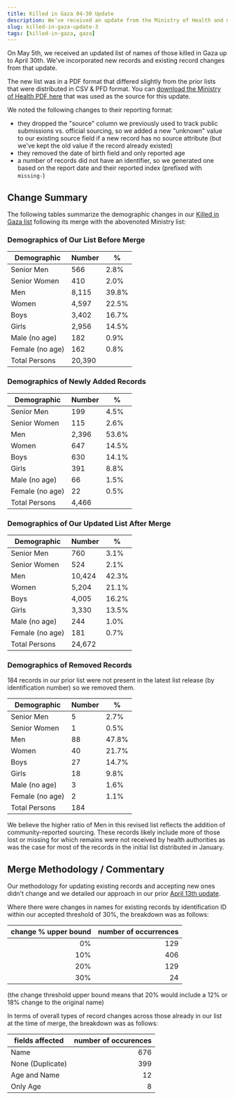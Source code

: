 ```yaml
---
title: Killed in Gaza 04-30 Update
description: We've received an update from the Ministry of Health and merged those changes with our existing list.
slug: killed-in-gaza-update-3
tags: [killed-in-gaza, gaza]
---
```


On May 5th, we received an updated list of names of those killed in Gaza up to April 30th. We've incorporated new records and existing record changes from that update.

The new list was in a PDF format that differed slightly from the prior lists that were distributed in CSV & PFD format. You can <a href="/sources/20240430gaza.pdf">download the Ministry of Health PDF here</a> that was used as the source for this update.

We noted the following changes to their reporting format:

- they dropped the "source" column we previously used to track public submissions vs. official sourcing, so we added a new "unknown" value to our existing source field if a new record has no source attribute (but we've kept the old value if the record already existed)
- they removed the date of birth field and only reported age
- a number of records did not have an identifier, so we generated one based on the report date and their reported index (prefixed with `missing-`)

## Change Summary

The following tables summarize the demographic changes in our [Killed in Gaza list](/docs/killed-in-gaza) following its merge with the abovenoted Ministry list:

### Demographics of Our List Before Merge

| Demographic     | Number | %     |
| --------------- | ------ | ----- |
| Senior Men      | 566    | 2.8%  |
| Senior Women    | 410    | 2.0%  |
| Men             | 8,115  | 39.8% |
| Women           | 4,597  | 22.5% |
| Boys            | 3,402  | 16.7% |
| Girls           | 2,956  | 14.5% |
| Male (no age)   | 182    | 0.9%  |
| Female (no age) | 162    | 0.8%  |
| Total Persons   | 20,390 |       |

### Demographics of Newly Added Records

| Demographic     | Number | %     |
| --------------- | ------ | ----- |
| Senior Men      | 199    | 4.5%  |
| Senior Women    | 115    | 2.6%  |
| Men             | 2,396  | 53.6% |
| Women           | 647    | 14.5% |
| Boys            | 630    | 14.1% |
| Girls           | 391    | 8.8%  |
| Male (no age)   | 66     | 1.5%  |
| Female (no age) | 22     | 0.5%  |
| Total Persons   | 4,466  |       |

### Demographics of Our Updated List After Merge

| Demographic     | Number | %     |
| --------------- | ------ | ----- |
| Senior Men      | 760    | 3.1%  |
| Senior Women    | 524    | 2.1%  |
| Men             | 10,424 | 42.3% |
| Women           | 5,204  | 21.1% |
| Boys            | 4,005  | 16.2% |
| Girls           | 3,330  | 13.5% |
| Male (no age)   | 244    | 1.0%  |
| Female (no age) | 181    | 0.7%  |
| Total Persons   | 24,672 |       |

### Demographics of Removed Records

184 records in our prior list were not present in the latest list release (by identification number) so we removed them.

| Demographic     | Number | %     |
| --------------- | ------ | ----- |
| Senior Men      | 5      | 2.7%  |
| Senior Women    | 1      | 0.5%  |
| Men             | 88     | 47.8% |
| Women           | 40     | 21.7% |
| Boys            | 27     | 14.7% |
| Girls           | 18     | 9.8%  |
| Male (no age)   | 3      | 1.6%  |
| Female (no age) | 2      | 1.1%  |
| Total Persons   | 184    |       |

We believe the higher ratio of Men in this revised list reflects the addition of community-reported sourcing. These records likely include more of those lost or missing for which remains were not received by health authorities as was the case for most of the records in the initial list distributed in January.

## Merge Methodology / Commentary

Our methodology for updating existing records and accepting new ones didn't change and we detailed our approach in our prior [April 13th update](/updates/killed-in-gaza-update-2).

Where there were changes in names for existing records by identification ID within our accepted threshold of 30%, the breakdown was as follows:

| change % upper bound | number of occurrences |
| -------------------: | --------------------: |
|                   0% |                   129 |
|                  10% |                   406 |
|                  20% |                   129 |
|                  30% |                    24 |

(the change threshold upper bound means that 20% would include a 12% or 18% change to the original name)

In terms of overall types of record changes across those already in our list at the time of merge, the breakdown was as follows:

| fields affected  | number of occurences |
| ---------------- | -------------------: |
| Name             |                  676 |
| None (Duplicate) |                  399 |
| Age and Name     |                   12 |
| Only Age         |                    8 |
